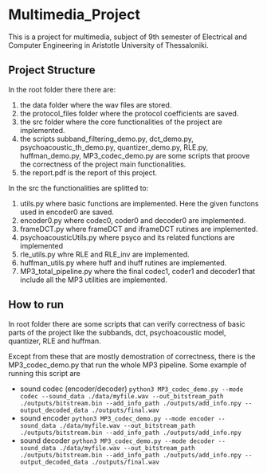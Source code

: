 # Multimedia_Project
This is a project for multimedia, subject of 9th semester of Electrical and Computer Engineering in Aristotle University of Thessaloniki.


## Project Structure
In the root folder there there are:
1. the data folder where the wav files are stored.
2. the protocol_files folder where the protocol coefficients are saved.
3. the src folder where the core functionalities of the project are implemented.
4. the scripts subband_filtering_demo.py, dct_demo.py, psychoacoustic_th_demo.py, quantizer_demo.py, RLE.py, huffman_demo.py, MP3_codec_demo.py are some scripts that proove the correctness of the project main functionalities.
5. the report.pdf is the report of this project.

In the src the functionalities are splitted to:
1. utils.py where basic functions are implemented. Here the given functons used in  encoder0 are saved.
2. encoder0.py where codec0, coder0 and decoder0  are implemented.
3. frameDCT.py where frameDCT and iframeDCT rutines are implemented.
4. psychoacousticUtils.py where psyco and its related functions are implemented
5. rle_utils.py whre RLE and RLE_inv are implemented.
6. huffman_utils.py where huff and ihuff rutines are implemented.
7. MP3_total_pipeline.py where the final codec1, coder1 and decoder1 that include all the MP3
utilities are implemented. 

## How to run
In root folder there are some scripts that can verify correctness of basic parts of the project like the subbands, dct, psychoacoustic model, quantizer, RLE and huffman.

Except from these that are mostly demostration of correctness, there is the MP3_codec_demo.py that run the whole MP3 pipeline. Some example of 
running this script are

- sound codec (encoder/decoder) `python3 MP3_codec_demo.py --mode codec --sound_data ./data/myfile.wav --out_bitstream_path ./outputs/bitstream.bin --add_info_path ./outputs/add_info.npy --output_decoded_data ./outputs/final.wav`
- sound encoder `python3 MP3_codec_demo.py --mode encoder --sound_data ./data/myfile.wav --out_bitstream_path ./outputs/bitstream.bin --add_info_path ./outputs/add_info.npy`
- sound decoder `python3 MP3_codec_demo.py --mode decoder --sound_data ./data/myfile.wav --out_bitstream_path ./outputs/bitstream.bin --add_info_path ./outputs/add_info.npy --output_decoded_data ./outputs/final.wav`


